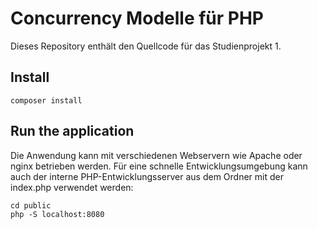 # Concurrency Modelle für PHP
Dieses Repository enthält den Quellcode für das Studienprojekt 1.

## Install

```shell
composer install
```

## Run the application
Die Anwendung kann mit verschiedenen Webservern wie Apache oder nginx betrieben werden. Für eine schnelle Entwicklungsumgebung kann auch der interne PHP-Entwicklungsserver aus dem Ordner mit der index.php verwendet werden:
```shell
cd public
php -S localhost:8080
```
